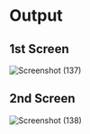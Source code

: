 # Output
## 1st Screen
![Screenshot (137)](https://github.com/aradhanayada/PW-assignment1-solution/assets/103102710/8fea3ce1-12e0-4440-bb65-b5b74a41b7f2)
## 2nd Screen
![Screenshot (138)](https://github.com/aradhanayada/PW-assignment1-solution/assets/103102710/0186b965-8f70-4d7d-a65e-f5d91cc0e0a6)
